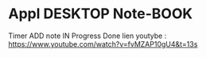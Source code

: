 # Appl DESKTOP Note-BOOK
 
 Timer
 ADD note 
 IN Progress 
 Done 
 lien youtybe : https://www.youtube.com/watch?v=fvMZAP10gU4&t=13s
 

